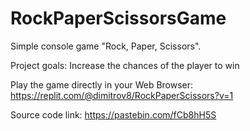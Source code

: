 # RockPaperScissorsGame
Simple console game "Rock, Paper, Scissors".

Project goals: Increase the chances of the player to win

Play the game directly in your Web Browser: https://replit.com/@dimitrov8/RockPaperScissors?v=1

Source code link: https://pastebin.com/fCb8hH5S


